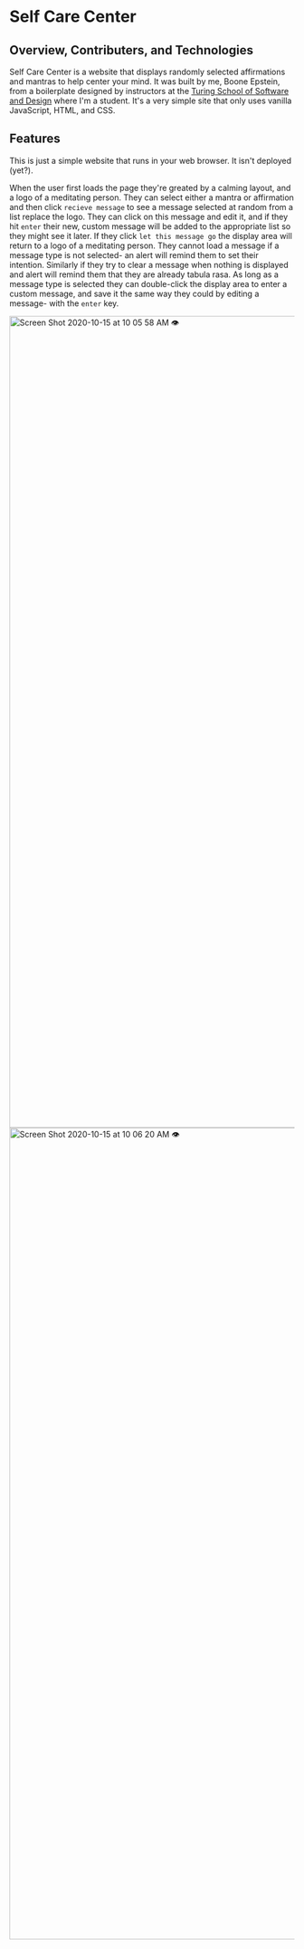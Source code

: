 # Self Care Center
## Overview, Contributers, and Technologies
Self Care Center is a website that displays randomly selected affirmations and mantras to help center your mind. It was built by me, Boone Epstein, from a boilerplate designed by instructors at the [Turing School of Software and Design](https://turing.io/) where I'm a student. It's a very simple site that only uses vanilla JavaScript, HTML, and CSS.

## Features
This is just a simple website that runs in your web browser. It isn't deployed (yet?). 

When the user first loads the page they're greated by a calming layout, and a logo of a meditating person. They can select either a mantra or affirmation and then click `recieve message` to see a message selected at random from a list replace the logo. They can click on this message and edit it, and if they hit `enter` their new, custom message will be added to the appropriate list so they might see it later. If they click `let this message go` the display area will return to a logo of a meditating person. They cannot load a message if a message type is not selected- an alert will remind them to set their intention. Similarly if they try to clear a message when nothing is displayed and alert will remind them that they are already tabula rasa. As long as a message type is selected they can double-click the display area to enter a custom message, and save it the same way they could by editing a message- with the `enter` key. 

<img width="1434" alt="Screen Shot 2020-10-15 at 10 05 58 AM 👁 " src="https://user-images.githubusercontent.com/49926352/96159974-93c4c780-0ed2-11eb-9009-68501c2b5bd7.png">
<img width="1434" alt="Screen Shot 2020-10-15 at 10 06 20 AM 👁 " src="https://user-images.githubusercontent.com/49926352/96160091-b7880d80-0ed2-11eb-9e16-2c7e52b72509.png">
